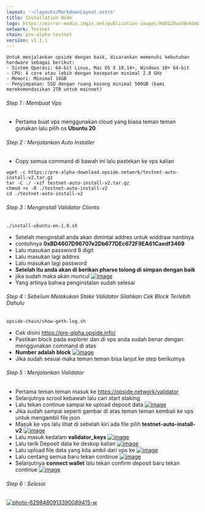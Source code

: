 ```yaml
---
layout: '~/layouts/MarkdownLayout.astro'
title: Installation Node
logo: https://mirror-media.imgix.net/publication-images/Hd912XuoV8ekUmD_THtHV.jpeg?h=346&w=346
network: Testnet
chain: pre-alpha-testnet
version: v1.1.1
---
```


```
Untuk menjalankan opside dengan baik, disarankan memenuhi kebutuhan hardware sebagai berikut:
- Sistem Operasi: 64-bit Linux, Mac OS X 10.14+, Windows 10+ 64-bit
- CPU: 4 core atau lebih dengan kecepatan minimal 2.8 GHz
- Memori: Minimal 16GB
- Penyimpanan: SSD dengan ruang kosong minimal 500GB (kami merekomendasikan 2TB untuk mainnet)
```

###### Step 1 : Membuat Vps 
- Pertama buat vps menggunakan cloud yang biasa teman teman gunakan lalu pilih os **Ubuntu 20**

###### Step 2 : Menjalankan Auto Installer 
- Copy semua command di bawah ini lalu pastekan ke vps kalian
```
wget -c https://pre-alpha-download.opside.network/testnet-auto-install-v2.tar.gz 
tar -C ./ -xzf testnet-auto-install-v2.tar.gz
chmod +x -R ./testnet-auto-install-v2
cd ./testnet-auto-install-v2 
```

###### Step 3 : Menginstall Validator Clients
```
./install-ubuntu-en-1.0.sh
```
- Setelah menginstall anda akan dimintai addres untuk widdraw nantinya
- contohnya **0xBD4607D96707e2Db677DEc672F9EA61Caedf3469**
- Lalu masukan password 8 digit
- Lalu masukan lagi addres 
- Lalu masukan lagi password
- **Setelah itu anda akan di berikan pharse tolong di simpan dengan baik**
- jika sudah maka akan muncul
<a href="https://ibb.co/BzKJTjy"><img src="https://i.ibb.co/w0rqpCS/image.png" alt="image" border="0"></a>
- Yang artinya bahwa penginstalan sudah selesai

###### Step 4 : Sebelum Melakukan Stake Validator Silahkan Cek Block Terlebih Dahulu
```
opside-chain/show-geth-log.sh
```
- Cek disini https://pre-alpha.opside.info/
- Pastikan block pada explorer dan di vps anda sudah benar dengan menggunakan command di atas
-  **Number adalah block**
<a href="https://imgbb.com/"><img src="https://i.ibb.co/q0p2Fdw/image.png" alt="image" border="0"></a>
- Jika sudah sesuai maka teman teman bisa lanjut ke step berikutnya

###### Step 5 : Menjalankan Validator
- Pertama teman teman masuk ke https://opside.network/validator
- Selanjutnya scrool kebawah lalu cari start staking
- Lalu tekan continue sampai ke upload deposit data
<a href="https://ibb.co/R96Qqm9"><img src="https://i.ibb.co/SPmVz8P/image.png" alt="image" border="0"></a>
- Jika sudah sampai seperti gambar di atas teman teman kembali ke vps untuk mengambil file json
- Masuk ke vps lalu lihat di sebelah kiri ada file pilih **testnet-auto-install-v2**
<a href="https://ibb.co/DCC8ntP"><img src="https://i.ibb.co/mqqX7Gr/image.png" alt="image" border="0"></a>
- Lalu masuk kedalam **validator_keys**
<a href="https://imgbb.com/"><img src="https://i.ibb.co/WcVvxvc/image.png" alt="image" border="0"></a>
- Lalu tarik Deposit data ke deskop kalian
<a href="https://imgbb.com/"><img src="https://i.ibb.co/2NV7Nb7/image.png" alt="image" border="0"></a><br />
- Lalu upload file data yang kita ambil dari vps ke 
<a href="https://ibb.co/Km2WFvH"><img src="https://i.ibb.co/4J8pPrx/image.png" alt="image" border="0"></a>
- Lalu centang semua baru tekan continue
<a href="https://ibb.co/9cKT7Ry"><img src="https://i.ibb.co/WG8yLSB/image.png" alt="image" border="0"></a>
- Selanjutnya **connect wallet** lalu tekan confirm deposit baru tekan continue
<a href="https://ibb.co/vDDwKq0"><img src="https://i.ibb.co/d77WzM8/image.png" alt="image" border="0"></a>

###### Step 6 : Selesai 
<a href="https://ibb.co/TTgfYgY"><img src="https://i.ibb.co/sPVfbVb/photo-6298480913390089415-w.jpg" alt="photo-6298480913390089415-w" border="0"></a>
